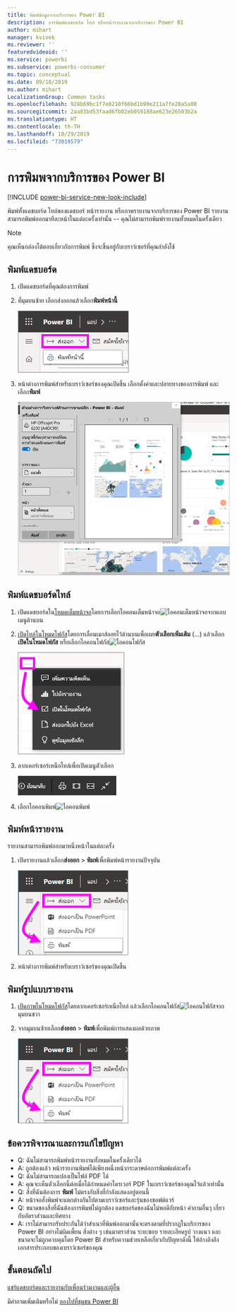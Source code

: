 ```yaml
---
title: พิมพ์ข้อมูลจากบริการของ Power BI
description: การพิมพ์แดชบอร์ด ไทล์ หรือหน้ารายงานจากบริการของ Power BI
author: mihart
manager: kvivek
ms.reviewer: ''
featuredvideoid: ''
ms.service: powerbi
ms.subservice: powerbi-consumer
ms.topic: conceptual
ms.date: 09/18/2019
ms.author: mihart
LocalizationGroup: Common tasks
ms.openlocfilehash: 928b69bc1f7e8210f66bd1b99e211a7fe28a5a00
ms.sourcegitcommit: 2aa83bd53faad6fb02eb059188ae623e26503b2a
ms.translationtype: HT
ms.contentlocale: th-TH
ms.lasthandoff: 10/29/2019
ms.locfileid: "73019579"
---
```

# <a name="printing-from-the-power-bi-service"></a>การพิมพจากบริการของ Power BI

[!INCLUDE [power-bi-service-new-look-include](../includes/power-bi-service-new-look-include.md)]

พิมพ์ทั้งแดชบอร์ด ไทล์ของแดชบอร์ หน้ารายงาน หรือภาพรายงานจากบริการของ Power BI รายงานสามารถพิมพ์ออกมาทีละหน้าในแต่ละครั้งเท่านั้น -- คุณไม่สามารถพิมพ์รายงานทั้งหมดในครั้งเดียว

   > [!NOTE]
   > คุณเห็นกล่องโต้ตอบเกี่ยวกับการพิมพ์ ซึ่งจะขึ้นอยู่กับเบราว์เซอร์ที่คุณกำลังใช้
   > 
## <a name="print-a-dashboard"></a>พิมพ์แดชบอร์ด
1. เปิดแดชบอร์ดที่คุณต้องการพิมพ์
2. ที่มุมบนซ้าย เลือกส่งออกแล้วเลือก**พิมพ์หน้านี้**
   
    ![ตัวเลือกการพิมพ์แดชบอร์ด](./media/end-user-print/power-bi-dashboard-print.png)
3. หน้าต่างการพิมพ์สำหรับเบราว์เซอร์ของคุณเปิดขึ้น เลือกตั้งค่าและปลายทางของการพิมพ์ และเลือก**พิมพ์**
   

   
    ![พิมพ์กล่องโต้ตอบ](./media/end-user-print/power-bi-print-dash.png)

## <a name="print-a-dashboard-tile"></a>พิมพ์แดชบอร์ดไทล์
1. เปิดแดชบอร์ดใน[โหมดเต็มหน้าจอ](end-user-focus.md)โดยการเลือกไอคอนเต็มหน้าจอ![ไอคอนเต็มหน้าจอ](./media/end-user-print/power-bi-full-screen-icon.png)จากแถบเมนูด้านบน
3. [เปิดไทล์ในโหมดโฟกัส](end-user-focus.md)โดยการเลื่อนเมาส์ลอยไว้ด้านบนเพื่อเผย**ตัวเลือกเพิ่มเติม** (...) แล้วเลือก**เปิดในโหมดโฟกัส** หรือเลือกไอคอนโฟกัส![ไอคอนโฟกัส](./media/end-user-print/power-bi-focus-icon.png)
   
    ![เมนูจุดไข่ปลา](./media/end-user-print/power-bi-menu-options.png)
4. ลากเคอร์เซอร์เหนือไทล์เพื่อเปิดเมนูตัวเลือก
   
    ![เมนูตัวเลือกแบบเต็มหน้าจอ](./media/end-user-print/menu-options-new.png)
4. เลือกไอคอนพิมพ์![ไอคอนพิมพ์](./media/end-user-print/print-icon.png)     
   

## <a name="print-a-report-page"></a>พิมพ์หน้ารายงาน
รายงานสามารถพิมพ์ออกมาหนึ่งหน้าในแต่ละครั้ง

1. เปิดรายงานแล้วเลือก**ส่งออก** > **พิมพ์**เพื่อพิมพ์หน้ารายงานปัจจุบัน
   
    ![เมนู Power BI File](./media/end-user-print/power-bi-report-print.png)
3. หน้าต่างการพิมพ์สำหรับเบราว์เซอร์ของคุณเปิดขึ้น
   


## <a name="print-a-report-visual"></a>พิมพ์รูปแบบรายงาน
1. [เปิดภาพในโหมดโฟกัส](end-user-focus.md)โดยลากเคอร์เซอร์เหนือไทล์ แล้วเลือกไอคอนโฟกัส![ไอคอนโฟกัส](./media/end-user-print/power-bi-focus-icon.png)จากมุมบนขวา

2. จากมุมบนซ้ายเลือก**ส่งออก** > **พิมพ์**เพื่อพิมพ์การแสดงผลด้วยภาพ

    ![เมนู Power BI File](./media/end-user-print/power-bi-report-print.png)



## <a name="considerations-and-troubleshooting"></a>ข้อควรพิจารณาและการแก้ไขปัญหา

* Q: ฉันไม่สามารถพิมพ์หน้ารายงานทั้งหมดในครั้งเดียวได้    
* A: ถูกต้องแล้ว หน้ารายงานพิมพ์ได้เพียงหนึ่งหน้ากระดาษต่อการพิมพ์แต่ละครั้ง
* Q: ฉันไม่สามารถแปลงเป็นไฟล์ PDF ได้    
* A: คุณจะเห็นตัวเลือกนี้ต่อเมื่อได้กำหนดค่าไดรเวอร์ PDF ในเบราว์เซอร์ของคุณไว้แล้วเท่านั้น    
* Q: สิ่งที่ฉันต้องการ **พิมพ์** ไม่ตรงกับสิ่งที่กำลังแสดงอยู่ตอนนี้    
* A: หน้าจอสั่งพิมพ์จะแตกต่างกันไปตามเบราว์เซอร์และรุ่นของซอฟต์แวร์
* Q: ขนาดของสิ่งที่ฉันต้องการพิมพ์ไม่ถูกต้อง  แดชบอร์ดของฉันไม่พอดีกับหน้า คำถามอื่นๆ เกี่ยวกับอัตราส่วนและทิศทาง    
* A: เราไม่สามารถรับประกันได้ว่าสำเนาที่พิมพ์ออกมานั้นจะตรงตามที่ปรากฏในบริการของ Power BI อย่างไม่ผิดเพี้ยน สิ่งต่าง ๆ เช่นมาตราส่วน ระยะขอบ รายละเอียดรูป วางแนว และขนาดจะไม่ถูกควบคุมโดย Power BI สำหรับความช่วยเหลือเกี่ยวกับปัญหาดังนี้ ให้อ้างอิงถึงเอกสารประกอบของเบราว์เซอร์ของคุณ      

## <a name="next-steps"></a>ขั้นตอนถัดไป
[แชร์แดชบอร์ดและรายงานกับเพื่อนร่วมงานและผู้อื่น](../service-share-dashboards.md)

มีคำถามเพิ่มเติมหรือไม่ [ลองไปที่ชุมชน Power BI](http://community.powerbi.com/)

